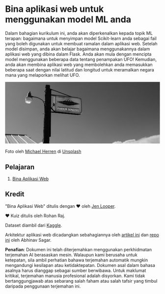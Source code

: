 # Bina aplikasi web untuk menggunakan model ML anda

Dalam bahagian kurikulum ini, anda akan diperkenalkan kepada topik ML terapan: bagaimana untuk menyimpan model Scikit-learn anda sebagai fail yang boleh digunakan untuk membuat ramalan dalam aplikasi web. Setelah model disimpan, anda akan belajar bagaimana menggunakannya dalam aplikasi web yang dibina dalam Flask. Anda akan mula dengan mencipta model menggunakan beberapa data tentang penampakan UFO! Kemudian, anda akan membina aplikasi web yang membolehkan anda memasukkan beberapa saat dengan nilai latitud dan longitud untuk meramalkan negara mana yang melaporkan melihat UFO.

![UFO Parking](../../../translated_images/ufo.9e787f5161da9d4d1dafc537e1da09be8210f2ee996cb638aa5cee1d92867a04.ms.jpg)

Foto oleh <a href="https://unsplash.com/@mdherren?utm_source=unsplash&utm_medium=referral&utm_content=creditCopyText">Michael Herren</a> di <a href="https://unsplash.com/s/photos/ufo?utm_source=unsplash&utm_medium=referral&utm_content=creditCopyText">Unsplash</a>

## Pelajaran

1. [Bina Aplikasi Web](1-Web-App/README.md)

## Kredit

"Bina Aplikasi Web" ditulis dengan ♥️ oleh [Jen Looper](https://twitter.com/jenlooper).

♥️ Kuiz ditulis oleh Rohan Raj.

Dataset diambil dari [Kaggle](https://www.kaggle.com/NUFORC/ufo-sightings).

Arkitektur aplikasi web dicadangkan sebahagiannya oleh [artikel ini](https://towardsdatascience.com/how-to-easily-deploy-machine-learning-models-using-flask-b95af8fe34d4) dan [repo ini](https://github.com/abhinavsagar/machine-learning-deployment) oleh Abhinav Sagar.

**Penafian**:
Dokumen ini telah diterjemahkan menggunakan perkhidmatan terjemahan AI berasaskan mesin. Walaupun kami berusaha untuk ketepatan, sila ambil perhatian bahawa terjemahan automatik mungkin mengandungi kesilapan atau ketidaktepatan. Dokumen asal dalam bahasa asalnya harus dianggap sebagai sumber berwibawa. Untuk maklumat kritikal, terjemahan manusia profesional adalah disyorkan. Kami tidak bertanggungjawab atas sebarang salah faham atau salah tafsir yang timbul daripada penggunaan terjemahan ini.